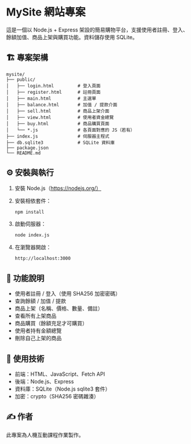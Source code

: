 # MySite 網站專案

這是一個以 Node.js + Express 架設的簡易購物平台，支援使用者註冊、登入、餘額加值、商品上架與購買功能。資料儲存使用 SQLite。

## 🏗 專案架構

```
mysite/
├── public/
│   ├── login.html         # 登入頁面
│   ├── register.html      # 註冊頁面
│   ├── main.html          # 主選單
│   ├── balance.html       # 加值 / 提款介面
│   ├── sell.html          # 商品上架介面
│   ├── view.html          # 使用者資金總覽
│   ├── buy.html           # 商品購買頁面
│   └── *.js               # 各頁面對應的 JS（若有）
├── index.js               # 伺服器主程式
├── db.sqlite3             # SQLite 資料庫
├── package.json
└── README.md
```

## ⚙ 安裝與執行

1. 安裝 Node.js（https://nodejs.org/）
2. 安裝相依套件：

   ```bash
   npm install
   ```

3. 啟動伺服器：

   ```bash
   node index.js
   ```

4. 在瀏覽器開啟：

   ```
   http://localhost:3000
   ```

## 📌 功能說明

- 使用者註冊 / 登入（使用 SHA256 加密密碼）
- 查詢餘額 / 加值 / 提款
- 商品上架（名稱、價格、數量、備註）
- 查看所有上架商品
- 商品購買（餘額充足才可購買）
- 使用者持有金額總覽
- 刪除自己上架的商品

## 🧱 使用技術

- 前端：HTML、JavaScript、Fetch API
- 後端：Node.js、Express
- 資料庫：SQLite（Node.js sqlite3 套件）
- 加密：crypto（SHA256 密碼雜湊）

## ✍ 作者

此專案為人機互動課程作業製作。

